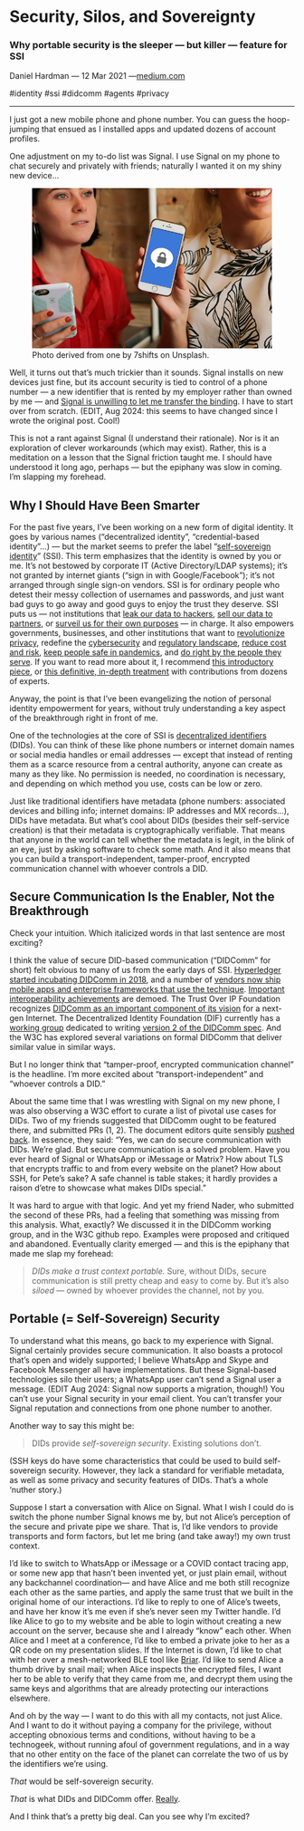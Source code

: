 # Security, Silos, and Sovereignty
### Why portable security is the sleeper — but killer — feature for SSI
Daniel Hardman &mdash; 12 Mar 2021 &mdash;[medium.com](https://daniel-hardman.medium.com/security-silos-and-sovereignty-522e30bb8eb4)

<span class="hash">#identity #ssi #didcomm #agents #privacy</span> 

<hr>

I just got a new mobile phone and phone number. You can guess the hoop-jumping that ensued as I installed apps and updated dozens of account profiles.

One adjustment on my to-do list was Signal. I use Signal on my phone to chat securely and privately with friends; naturally I wanted it on my shiny new device…

<figure>
  <img src="assets/signal-app.webp" alt="using Signal">
  <figcaption>Photo derived from one by 7shifts on Unsplash</a>.</figcaption>
</figure>

Well, it turns out that’s much trickier than it sounds. Signal installs on new devices just fine, but its account security is tied to control of a phone number — a new identifier that is rented by my employer rather than owned by me — and [Signal is unwilling to let me transfer the binding](https://web.archive.org/web/20200227005300/https://support.signal.org/hc/en-us/articles/360007062012-New-Number-or-New-Phone). I have to start over from scratch. (EDIT, Aug 2024: this seems to have changed since I wrote the original post. Cool!)

This is not a rant against Signal (I understand their rationale). Nor is it an exploration of clever workarounds (which may exist). Rather, this is a meditation on a lesson that the Signal friction taught me. I should have understood it long ago, perhaps — but the epiphany was slow in coming. I’m slapping my forehead.

## Why I Should Have Been Smarter
For the past five years, I’ve been working on a new form of digital identity. It goes by various names (“decentralized identity”, “credential-based identity”…) — but the market seems to prefer the label “[self-sovereign identity](http://www.lifewithalacrity.com/2016/04/the-path-to-self-soverereign-identity.html)” (SSI). This term emphasizes that the identity is owned by you or me. It’s not bestowed by corporate IT (Active Directory/LDAP systems); it’s not granted by internet giants (“sign in with Google/Facebook”); it’s not arranged through single sign-on vendors. SSI is for ordinary people who detest their messy collection of usernames and passwords, and just want bad guys to go away and good guys to enjoy the trust they deserve. SSI puts us — not institutions that [leak our data to hackers](https://haveibeenpwned.com/), [sell our data to partners](https://www.schneier.com/books/data-and-goliath/), or [surveil us for their own purposes](https://www.schneier.com/books/data-and-goliath/) — in charge. It also empowers governments, businesses, and other institutions that want to [revolutionize privacy](wbca.md), redefine the [cybersecurity](https://www.securitymagazine.com/articles/93356-self-sovereign-identity-the-true-password-killer) and [regulatory landscape](https://medium.com/inside-r3/is-self-sovereign-identity-the-answer-to-gdpr-compliance-15c289ac3c27), [reduce cost and risk](https://sovrin.org/the-promise-of-self-sovereign-identity-and-its-impact-across-industries/), [keep people safe in pandemics](https://www.lfph.io/cci/), and [do right by the people they serve](https://www.eff.org/fight). If you want to read more about it, I recommend [this introductory piece](3dim.md), or [this definitive, in-depth treatment](https://www.manning.com/books/self-sovereign-identity) with contributions from dozens of experts.

Anyway, the point is that I’ve been evangelizing the notion of personal identity empowerment for years, without truly understanding a key aspect of the breakthrough right in front of me.

One of the technologies at the core of SSI is [decentralized identifiers](https://www.w3.org/TR/did-core/) (DIDs). You can think of these like phone numbers or internet domain names or social media handles or email addresses — except that instead of renting them as a scarce resource from a central authority, anyone can create as many as they like. No permission is needed, no coordination is necessary, and depending on which method you use, costs can be low or zero.

Just like traditional identifiers have metadata (phone numbers: associated devices and billing info; internet domains: IP addresses and MX records…), DIDs have metadata. But what’s cool about DIDs (besides their self-service creation) is that their metadata is cryptographically verifiable. That means that anyone in the world can tell whether the metadata is legit, in the blink of an eye, just by asking software to check some math. And it also means that you can build a transport-independent, tamper-proof, encrypted communication channel with whoever controls a DID.

## Secure Communication Is the Enabler, Not the Breakthrough
Check your intuition. Which italicized words in that last sentence are most exciting?

I think the value of secure DID-based communication (“DIDComm” for short) felt obvious to many of us from the early days of SSI. [Hyperledger started incubating DIDComm in 2018](https://github.com/hyperledger/aries-rfcs/blob/master/concepts/0005-didcomm/README.md), and a number of [vendors now ship mobile apps and enterprise frameworks that use the technique](https://github.com/hyperledger/aries-rfcs/blob/master/concepts/0302-aries-interop-profile/README.md). [Important interoperability achievements](https://sovrin.org/sovrin-stewards-wallet-portability/) are demoed. The Trust Over IP Foundation recognizes [DIDComm as an important component of its vision](https://ieeexplore.ieee.org/document/9031548) for a next-gen Internet. The Decentralized Identity Foundation (DIF) currently has a [working group](https://identity.foundation/working-groups/did-comm.html) dedicated to writing [version 2 of the DIDComm spec](https://identity.foundation/didcomm-messaging/spec/). And the W3C has explored several variations on formal DIDComm that deliver similar value in similar ways.

But I no longer think that “tamper-proof, encrypted communication channel” is the headline. I’m more excited about “transport-independent” and “whoever controls a DID.”

About the same time that I was wrestling with Signal on my new phone, I was also observing a W3C effort to curate a list of pivotal use cases for DIDs. Two of my friends suggested that DIDComm ought to be featured there, and submitted PRs (1, 2). The document editors quite sensibly [pushed back](https://github.com/w3c/did-use-cases/pull/126#issuecomment-754107993). In essence, they said: “Yes, we can do secure communication with DIDs. We’re glad. But secure communication is a solved problem. Have you ever heard of Signal or WhatsApp or iMessage or Matrix? How about TLS that encrypts traffic to and from every website on the planet? How about SSH, for Pete’s sake? A safe channel is table stakes; it hardly provides a raison d’etre to showcase what makes DIDs special.”

It was hard to argue with that logic. And yet my friend Nader, who submitted the second of these PRs, had a feeling that something was missing from this analysis. What, exactly? We discussed it in the DIDComm working group, and in the W3C github repo. Examples were proposed and critiqued and abandoned. Eventually clarity emerged — and this is the epiphany that made me slap my forehead:

>*DIDs make a trust context portable.* Sure, without DIDs, secure communication is still pretty cheap and easy to come by. But it’s also *siloed* — owned by whoever provides the channel, not by you.

## Portable (= Self-Sovereign) Security
To understand what this means, go back to my experience with Signal. Signal certainly provides secure communication. It also boasts a protocol that’s open and widely supported; I believe WhatsApp and Skype and Facebook Messenger all have implementations. But these Signal-based technologies silo their users; a WhatsApp user can’t send a Signal user a message. (EDIT Aug 2024: Signal now supports a migration, though!) You can’t use your Signal security in your email client. You can’t transfer your Signal reputation and connections from one phone number to another.

Another way to say this might be:

>DIDs provide *self-sovereign security*. Existing solutions don’t.

(SSH keys do have some characteristics that could be used to build self-sovereign security. However, they lack a standard for verifiable metadata, as well as some privacy and security features of DIDs. That’s a whole ‘nuther story.)

Suppose I start a conversation with Alice on Signal. What I wish I could do is switch the phone number Signal knows me by, but not Alice’s perception of the secure and private pipe we share. That is, I’d like vendors to provide transports and form factors, but let me bring (and take away!) my own trust context.

I’d like to switch to WhatsApp or iMessage or a COVID contact tracing app, or some new app that hasn’t been invented yet, or just plain email, without any backchannel coordination— and have Alice and me both still recognize each other as the same parties, and apply the same trust that we built in the original home of our interactions. I’d like to reply to one of Alice’s tweets, and have her know it’s me even if she’s never seen my Twitter handle. I’d like Alice to go to my website and be able to login without creating a new account on the server, because she and I already “know” each other. When Alice and I meet at a conference, I’d like to embed a private joke to her as a QR code on my presentation slides. If the Internet is down, I’d like to chat with her over a mesh-networked BLE tool like [Briar](https://briarproject.org/). I’d like to send Alice a thumb drive by snail mail; when Alice inspects the encrypted files, I want her to be able to verify that they came from me, and decrypt them using the same keys and algorithms that are already protecting our interactions elsewhere.

And oh by the way — I want to do this with all my contacts, not just Alice. And I want to do it without paying a company for the privilege, without accepting obnoxious terms and conditions, without having to be a technogeek, without running afoul of government regulations, and in a way that no other entity on the face of the planet can correlate the two of us by the identifiers we’re using.

*That* would be self-sovereign security.

*That* is what DIDs and DIDComm offer. [Really](https://w3c.github.io/did-use-cases/#messaging).

And I think that’s a pretty big deal. Can you see why I’m excited?
